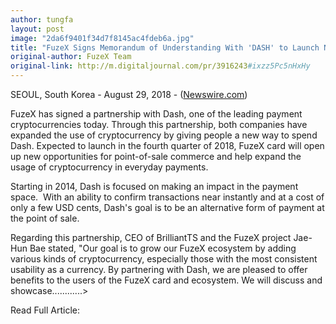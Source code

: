 ```yaml
---
author: tungfa
layout: post
image: "2da6f9401f34d7f8145ac4fdeb6a.jpg"
title: "FuzeX Signs Memorandum of Understanding With 'DASH' to Launch New FuzeX Cryptocurrency Payments Card"
original-author: FuzeX Team
original-link: http://m.digitaljournal.com/pr/3916243#ixzz5Pc5nHxHy
---
```




SEOUL, South Korea - August 29, 2018 - ([Newswire.com](https://www.newswire.com/))

FuzeX has signed a partnership with Dash, one of the leading payment cryptocurrencies today. Through this partnership, both companies have expanded the use of cryptocurrency by giving people a new way to spend Dash. Expected to launch in the fourth quarter of 2018, FuzeX card will open up new opportunities for point-of-sale commerce and help expand the usage of cryptocurrency in everyday payments.

Starting in 2014, Dash is focused on making an impact in the payment space.  With an ability to confirm transactions near instantly and at a cost of only a few USD cents, Dash's goal is to be an alternative form of payment at the point of sale.

Regarding this partnership, CEO of BrilliantTS and the FuzeX project Jae-Hun Bae stated, "Our goal is to grow our FuzeX ecosystem by adding various kinds of cryptocurrency, especially those with the most consistent usability as a currency. By partnering with Dash, we are pleased to offer benefits to the users of the FuzeX card and ecosystem. We will discuss and showcase............>

Read Full Article:
